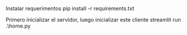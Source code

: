 Instalar requerimentos
pip install -r requirements.txt

Primero inicializar el servidor, luego inicializar este cliente
streamlit run .\home.py